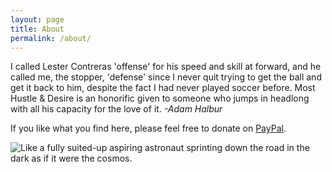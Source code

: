 ```yaml
---
layout: page
title: About
permalink: /about/
---
```


I called Lester Contreras 'offense' for his speed and skill at forward, and he called me, the stopper, 'defense' since I never quit trying to get the ball and get it back to him, despite the fact I had never played soccer before. Most Hustle & Desire is an honorific given to someone who jumps in headlong with all his capacity for the love of it.  *-Adam Halbur*

If you like what you find here, please feel free to donate on [PayPal][donate-link].

![Like a fully suited-up aspiring astronaut sprinting down the road in the dark as if it were the cosmos.](http://bestanimations.com/Earth&Space/astronaut-clown-running-animation-2.gif)

[donate-link]:https://paypal.me/mosthustleanddesire?locale.x=en_US
